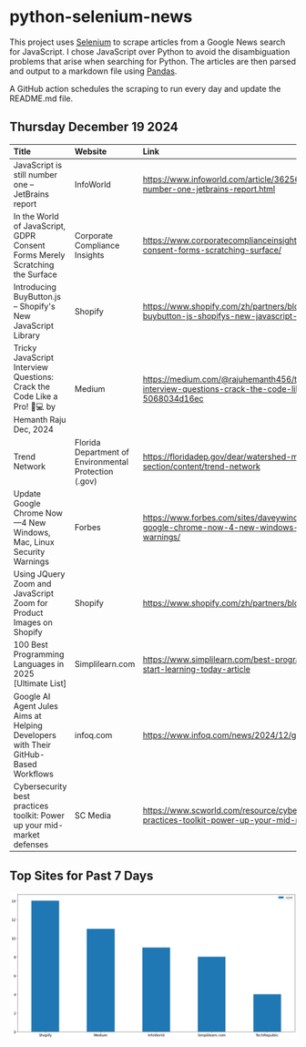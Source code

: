 # python-selenium-news

This project uses [Selenium](https://www.seleniumhq.org/) to scrape articles from a Google News search for JavaScript.
I chose JavaScript over Python to avoid the disambiguation problems that arise when searching for Python.
The articles are then parsed and output to a markdown file using [Pandas](https://pandas.pydata.org/).

A GitHub action schedules the scraping to run every day and update the README.md file.

## Thursday December 19 2024


| Title                                                                                            | Website                                               | Link                                                                                                                    |
|:-------------------------------------------------------------------------------------------------|:------------------------------------------------------|:------------------------------------------------------------------------------------------------------------------------|
| JavaScript is still number one – JetBrains report                                                | InfoWorld                                             | https://www.infoworld.com/article/3625652/javascript-is-still-number-one-jetbrains-report.html                          |
| In the World of JavaScript, GDPR Consent Forms Merely Scratching the Surface                     | Corporate Compliance Insights                         | https://www.corporatecomplianceinsights.com/javascript-gdpr-consent-forms-scratching-surface/                           |
| Introducing BuyButton.js – Shopify's New JavaScript Library                                      | Shopify                                               | https://www.shopify.com/zh/partners/blog/introducing-buybutton-js-shopifys-new-javascript-library                       |
| Tricky JavaScript Interview Questions: Crack the Code Like a Pro! 🧩💻  by Hemanth Raju  Dec, 2024 | Medium                                                | https://medium.com/@rajuhemanth456/tricky-javascript-interview-questions-crack-the-code-like-a-pro-5068034d16ec         |
| Trend Network                                                                                    | Florida Department of Environmental Protection (.gov) | https://floridadep.gov/dear/watershed-monitoring-section/content/trend-network                                          |
| Update Google Chrome Now—4 New Windows, Mac, Linux Security Warnings                             | Forbes                                                | https://www.forbes.com/sites/daveywinder/2024/12/19/update-google-chrome-now-4-new-windows-mac-linux-security-warnings/ |
| Using JQuery Zoom and JavaScript Zoom for Product Images on Shopify                              | Shopify                                               | https://www.shopify.com/zh/partners/blog/jquery-image-zoom                                                              |
| 100 Best Programming Languages in 2025 [Ultimate List]                                           | Simplilearn.com                                       | https://www.simplilearn.com/best-programming-languages-start-learning-today-article                                     |
| Google AI Agent Jules Aims at Helping Developers with Their GitHub-Based Workflows               | infoq.com                                             | https://www.infoq.com/news/2024/12/google-jules-agent/                                                                  |
| Cybersecurity best practices toolkit: Power up your mid-market defenses                          | SC Media                                              | https://www.scworld.com/resource/cybersecurity-best-practices-toolkit-power-up-your-mid-market-defenses                 |
## Top Sites for Past 7 Days

![Graph of Top Sites](https://raw.githubusercontent.com/dan-mba/python-selenium-news/main/last-week.png)
